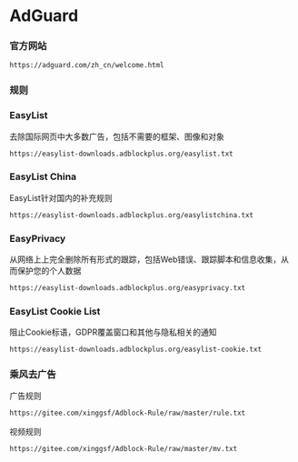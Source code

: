 # AdGuard
### 官方网站

```bash
https://adguard.com/zh_cn/welcome.html
```
### 规则
### EasyList
去除国际网页中大多数广告，包括不需要的框架、图像和对象
```bash
https://easylist-downloads.adblockplus.org/easylist.txt
```

### EasyList China
EasyList针对国内的补充规则
```bash
https://easylist-downloads.adblockplus.org/easylistchina.txt
```

### EasyPrivacy
从网络上上完全删除所有形式的跟踪，包括Web错误、跟踪脚本和信息收集，从而保护您的个人数据
```bash
https://easylist-downloads.adblockplus.org/easyprivacy.txt
```

### EasyList Cookie List
阻止Cookie标语，GDPR覆盖窗口和其他与隐私相关的通知
```bash
https://easylist-downloads.adblockplus.org/easylist-cookie.txt
```

### 乘风去广告
广告规则
```bash
https://gitee.com/xinggsf/Adblock-Rule/raw/master/rule.txt
```

视频规则
```bash
https://gitee.com/xinggsf/Adblock-Rule/raw/master/mv.txt
```
